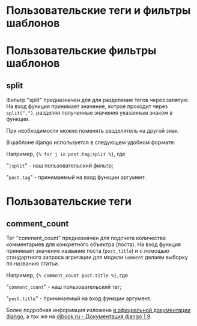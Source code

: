 # Пользовательские теги и фильтры шаблонов
# Пользовательские фильтры шаблонов
## split

Фильтр "split" предназначен для для разделение тегов
через запятую.
На вход функция принимает значение, котрое проходит через <code>split(",")</code>, разделяя полученные значения указанным знаком в функции. 

При необходимости можно поменять разделитель на другой знак.

В шаблоне django используется в следующем удобном формате:

Например, <code>{% for j in post.tag|split %}</code>, где 

"<code>|split</code>" - наш пользовательский фильтр;

"<code>post.tag</code>" - принимаемый на вход функции аргумент.

# Пользовательские теги
## comment_count

Тег "comment_count" предназначен для подсчета количества комментариев для конкретного объектра (поста).
На вход функция принимает значение название поста (<code>post_title</code>) и с помощью стандартного запроса агрегации для модели <code>Comment</code> делаем выборку по названию статьи.

Например, <code>{% comment_count post.title %}</code>, где

"<code>comment_count</code>" - наш пользовательский тег;

"<code>post.title</code>" - принимаемый на вход функции аргумент.

Более подробная информация изложена [в официальной документации django](https://docs.djangoproject.com/en/3.1/ref/models/expressions/), а так же на [djbook.ru - Документация django 1.9](https://djbook.ru/rel1.9/topics/db/aggregation.html).